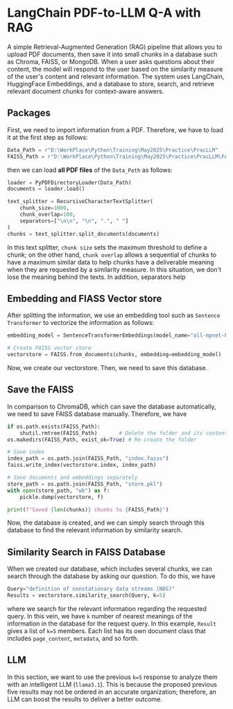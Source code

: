 # LangChain PDF-to-LLM Q-A with RAG
A simple Retrieval-Augmented Generation (RAG) pipeline that allows you to upload PDF documents, then save it into small chunks in a database such as Chroma, FAISS, or MongoDB. When a user asks questions about their content, the model will respond to the user based on the similarity measure of the user's content and relevant information.
The system uses LangChain, HuggingFace Embeddings, and a database to store, search, and retrieve relevant document chunks for context-aware answers.

## Packages
First, we need to import information from a PDF. Therefore, we have to load it at the first step as follows:
```python
Data_Path = r"D:\WorkPlace\Python\Training\May2025\Practice\PracLLM"
FAISS_Path = r"D:\WorkPlace\Python\Training\May2025\Practice\PracLLM\FAISS_DB\UFAREX"
```
then we can load **all PDF files** of the ```Data_Path``` as follows:
```python
loader = PyPDFDirectoryLoader(Data_Path)
documents = loader.load()

text_splitter = RecursiveCharacterTextSplitter(
    chunk_size=1000,
    chunk_overlap=100,
    separators=["\n\n", "\n", ".", " "]
)
chunks = text_splitter.split_documents(documents)
```
In this text splitter, ```chunk size``` sets the maximum threshold to define a chunk; on the other hand, ```chunk overlap``` allows a sequential of chunks to have a maximum similar data to help chunks have a deliverable meaning when they are requested by a similarity measure. In this situation, we don't lose the meaning behind the texts. In addition, separators help  
## Embedding and FIASS Vector store
After splitting the information, we use an embedding tool such as ```Sentence Transformer``` to vectorize the information as follows:
```python
embedding_model = SentenceTransformerEmbeddings(model_name="all-mpnet-base-v2")

# Create FAISS vector store
vectorstore = FAISS.from_documents(chunks, embedding=embedding_model)
```
Now, we create our vectorstore. Then, we need to save this database.

## Save the FAISS
In comparison to ChromaDB, which can save the database automatically, we need to save FAISS database manually. Therefore, we have

```python
if os.path.exists(FAISS_Path):
    shutil.rmtree(FAISS_Path)       # Delete the folder and its contents
os.makedirs(FAISS_Path, exist_ok=True) # Re-create the folder

# Save index
index_path = os.path.join(FAISS_Path, "index.faiss")
faiss.write_index(vectorstore.index, index_path)

# Save documents and embeddings separately
store_path = os.path.join(FAISS_Path, "store.pkl")
with open(store_path, "wb") as f:
    pickle.dump(vectorstore, f)

print(f"Saved {len(chunks)} chunks to {FAISS_Path}")
```
Now, the database is created, and we can simply search through this database to find the relevant information by similarity search.

## Similarity Search in FAISS Database
When we created our database, which includes several chunks, we can search through the database by asking our question.
To do this, we have
```python
Query="definition of nonstationary data streams (NDS)"
Results = vectorstore.similarity_search(Query, k=5)
```
where we search for the relevant information regarding the requested query. In this vein, we have ```k``` number of nearest meanings of the information in the database for the request query. In this example, ```Result``` gives a list of ```k=5``` members. Each list has its own document class that includes ```page_content```, ```metadata```, and so forth.

## LLM
In this section, we want to use the previous ```k=5``` response to analyze them with an intelligent LLM (```llama3.1```).
This is because the proposed previous five results may not be ordered in an accurate organization; therefore, an LLM can boost the results to deliver a better outcome.


















